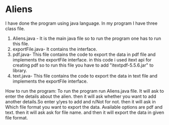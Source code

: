 # Aliens
I have done the program using java language. In my program I have three class file.
1. Aliens.java - It is the main java file so to run the program one has to run this file.
2. exportFile.java- It contains the interface. 
3. pdf.java-  This file contains the code to export the data in pdf file and implements the exportFile interface.
		in this code i used itext api for creating pdf so to run this file you have to add "itextpdf-5.5.6.jar" to library.
4. text.java- This file contains the code to export the data in text file and implements the exportFile interface. 

How to run the program:
To run the program run Aliens.java file. It will ask to enter the details about the alien.
then it will ask whether you want to add another details.So enter y/yes to add and n/Not for not.
then it will ask in Which file format you want to export the data. Available options are pdf and text.
then it will ask ask for file name. and then it will export the data in given file format.



